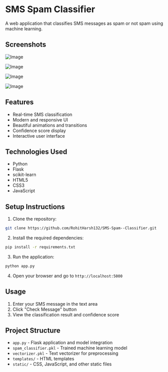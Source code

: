 # SMS Spam Classifier

A web application that classifies SMS messages as spam or not spam using machine learning.

## Screenshots

![Image](https://github.com/user-attachments/assets/c47122c7-2abf-479e-bacb-c083df240885)

![Image](https://github.com/user-attachments/assets/fb44068b-6836-4aeb-957e-550997644763)

![Image](https://github.com/user-attachments/assets/24f6feea-fc28-4b4a-859e-026e7e8896d8)

![Image](https://github.com/user-attachments/assets/897976cd-0ceb-418d-a03f-97b8dec89138)


## Features

- Real-time SMS classification
- Modern and responsive UI
- Beautiful animations and transitions
- Confidence score display
- Interactive user interface

## Technologies Used

- Python
- Flask
- scikit-learn
- HTML5
- CSS3
- JavaScript

## Setup Instructions

1. Clone the repository:
```bash
git clone https://github.com/RohitHarsh132/SMS-Spam--Classifier.git
```

2. Install the required dependencies:
```bash
pip install -r requirements.txt
```

3. Run the application:
```bash
python app.py
```

4. Open your browser and go to `http://localhost:5000`

## Usage

1. Enter your SMS message in the text area
2. Click "Check Message" button
3. View the classification result and confidence score

## Project Structure

- `app.py` - Flask application and model integration
- `spam_classifier.pkl` - Trained machine learning model
- `vectorizer.pkl` - Text vectorizer for preprocessing
- `templates/` - HTML templates
- `static/` - CSS, JavaScript, and other static files 
